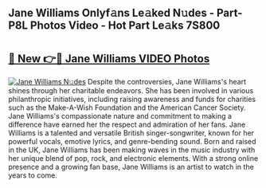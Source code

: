 ## Jane Williams Onlyf𝚊ns Le𝚊ked N𝚞des - Part-P8L Photos Video - Hot Part Le𝚊ks 7S800

# <h2><a href="http://ab81482.deff.icu/?id=Jane+Williams">🔗 New 👉🔴 Jane Williams VIDEO Photos</a></h2>

[![Jane Williams N𝚞des](https://i.imgur.com/rIISA9y.gif)](http://ab81482.deff.icu/?id=Jane+Williams)
Despite the controversies, Jane Williams's heart shines through her charitable endeavors. She has been involved in various philanthropic initiatives, including raising awareness and funds for charities such as the Make-A-Wish Foundation and the American Cancer Society. Jane Williams's compassionate nature and commitment to making a difference have earned her the respect and admiration of her fans. Jane Williams is a talented and versatile British singer-songwriter, known for her powerful vocals, emotive lyrics, and genre-bending sound. Born and raised in the UK, Jane Williams has been making waves in the music industry with her unique blend of pop, rock, and electronic elements. With a strong online presence and a growing fan base, Jane Williams is an artist to watch in the years to come.
